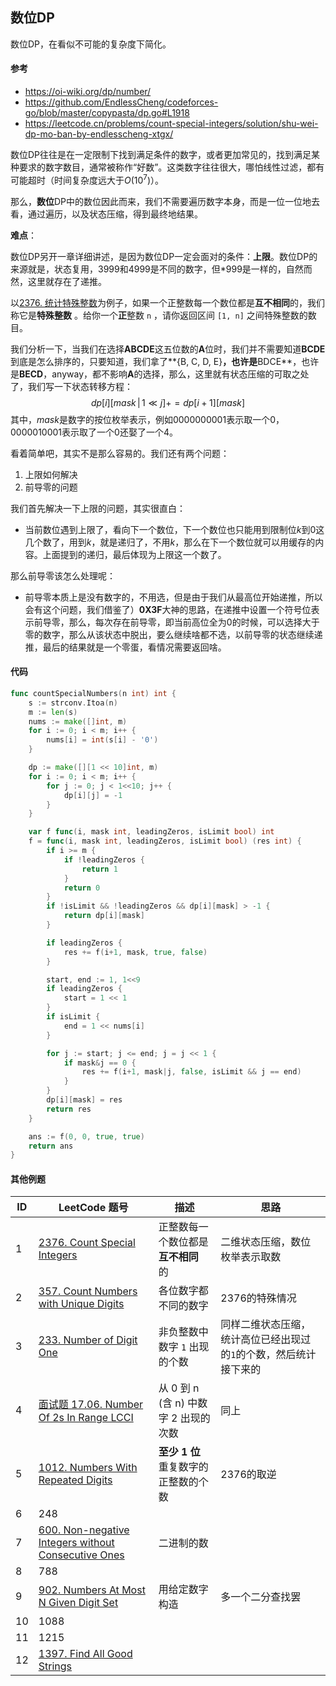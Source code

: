 ## 数位DP

数位DP，在看似不可能的复杂度下简化。

#### 参考

- https://oi-wiki.org/dp/number/
- https://github.com/EndlessCheng/codeforces-go/blob/master/copypasta/dp.go#L1918
- https://leetcode.cn/problems/count-special-integers/solution/shu-wei-dp-mo-ban-by-endlesscheng-xtgx/



数位DP往往是在一定限制下找到满足条件的数字，或者更加常见的，找到满足某种要求的数字数目，通常被称作“好数”。这类数字往往很大，哪怕线性过滤，都有可能超时（时间复杂度远大于$O(10^7)$）。

那么，**数位**DP中的数位因此而来，我们不需要遍历数字本身，而是一位一位地去看，通过遍历，以及状态压缩，得到最终地结果。

**难点**：

数位DP另开一章详细讲述，是因为数位DP一定会面对的条件：**上限**。数位DP的来源就是，状态复用，3999和4999是不同的数字，但\*999是一样的，自然而然，这里就存在了递推。

以[2376. 统计特殊整数](https://leetcode.cn/problems/count-special-integers/)为例子，如果一个正整数每一个数位都是**互不相同**的，我们称它是**特殊整数** 。给你一个**正**整数 `n` ，请你返回区间 `[1, n]` 之间特殊整数的数目。

我们分析一下，当我们在选择**ABCDE**这五位数的**A**位时，我们并不需要知道**BCDE**到底是怎么排序的，只要知道，我们拿了**{B, C, D, E}**，也许是**BDCE**，也许是**BECD**，anyway，都不影响**A**的选择，那么，这里就有状态压缩的可取之处了，我们写一下状态转移方程：
$$
dp[i][mask \, | \, 1 \ll j] += dp[i+1][mask]
$$
其中，$mask$是数字的按位枚举表示，例如$0000000001$表示取一个0，$0000010001$表示取了一个0还娶了一个4。

看着简单吧，其实不是那么容易的。我们还有两个问题：

1. 上限如何解决
2. 前导零的问题

我们首先解决一下上限的问题，其实很直白：

- 当前数位遇到上限了，看向下一个数位，下一个数位也只能用到限制位$k$到$0$这几个数了，用到$k$，就是递归了，不用$k$，那么在下一个数位就可以用缓存的内容。上面提到的递归，最后体现为上限这一个数了。

那么前导零该怎么处理呢：

- 前导零本质上是没有数字的，不用选，但是由于我们从最高位开始递推，所以会有这个问题，我们借鉴了）**0X3F**大神的思路，在递推中设置一个符号位表示前导零，那么，每次存在前导零，即当前高位全为0的时候，可以选择大于零的数字，那么从该状态中脱出，要么继续啥都不选，以前导零的状态继续递推，最后的结果就是一个零蛋，看情况需要返回啥。

#### 代码

```go
func countSpecialNumbers(n int) int {
	s := strconv.Itoa(n)
	m := len(s)
	nums := make([]int, m)
	for i := 0; i < m; i++ {
		nums[i] = int(s[i] - '0')
	}

	dp := make([][1 << 10]int, m)
	for i := 0; i < m; i++ {
		for j := 0; j < 1<<10; j++ {
			dp[i][j] = -1
		}
	}

	var f func(i, mask int, leadingZeros, isLimit bool) int
	f = func(i, mask int, leadingZeros, isLimit bool) (res int) {
		if i >= m {
			if !leadingZeros {
				return 1
			}
			return 0
		}
		if !isLimit && !leadingZeros && dp[i][mask] > -1 {
			return dp[i][mask]
		}

		if leadingZeros {
			res += f(i+1, mask, true, false)
		}

		start, end := 1, 1<<9
		if leadingZeros {
			start = 1 << 1
		}
		if isLimit {
			end = 1 << nums[i]
		}

		for j := start; j <= end; j = j << 1 {
			if mask&j == 0 {
				res += f(i+1, mask|j, false, isLimit && j == end)
			}
		}
		dp[i][mask] = res
		return res
	}

	ans := f(0, 0, true, true)
	return ans
}
```



#### 其他例题

| ID   | LeetCode 题号                                                | 描述                                 | 思路                                                         |
| ---- | ------------------------------------------------------------ | ------------------------------------ | ------------------------------------------------------------ |
| 1    | [2376. Count Special Integers](https://leetcode.cn/problems/count-special-integers/) | 正整数每一个数位都是 **互不相同** 的 | 二维状态压缩，数位枚举表示取数                               |
| 2    | [357. Count Numbers with Unique Digits](https://leetcode.cn/problems/count-numbers-with-unique-digits/) | 各位数字都不同的数字                 | 2376的特殊情况                                               |
| 3    | [233. Number of Digit One](https://leetcode.cn/problems/number-of-digit-one/) | 非负整数中数字 `1` 出现的个数        | 同样二维状态压缩，统计高位已经出现过的`1`的个数，然后统计接下来的 |
| 4    | [面试题 17.06. Number Of 2s In Range LCCI](https://leetcode.cn/problems/number-of-2s-in-range-lcci/) | 从 0 到 n (含 n) 中数字 2 出现的次数 | 同上                                                         |
| 5    | [1012. Numbers With Repeated Digits](https://leetcode.cn/problems/numbers-with-repeated-digits/) | **至少 1 位** 重复数字的正整数的个数 | 2376的取逆                                                   |
| 6    | 248                                                          |                                      |                                                              |
| 7    | [600. Non-negative Integers without Consecutive Ones](https://leetcode.cn/problems/non-negative-integers-without-consecutive-ones/) | 二进制的数                           |                                                              |
| 8    | 788                                                          |                                      |                                                              |
| 9    | [902. Numbers At Most N Given Digit Set](https://leetcode.cn/problems/numbers-at-most-n-given-digit-set/) | 用给定数字构造                       | 多一个二分查找罢                                             |
| 10   | 1088                                                         |                                      |                                                              |
| 11   | 1215                                                         |                                      |                                                              |
| 12   | [1397. Find All Good Strings](https://leetcode.cn/problems/find-all-good-strings/) |                                      |                                                              |

